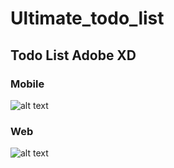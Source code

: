 # Ultimate_todo_list
## Todo List Adobe XD

### Mobile
![alt text](https://github.com/zubairghori/Ultimate_todo_list/blob/todo-adobexd/ios.png)

### Web
![alt text](https://github.com/zubairghori/Ultimate_todo_list/blob/todo-adobexd/web.png)


